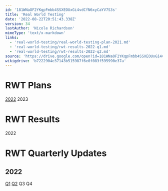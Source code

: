 ```yaml
---
id: '181WNaOF2YKqpFmbb4SSXEOUxGi4vdCfN6xyCaYV7S3s'
title: 'Real World Testing'
date: '2022-08-22T20:51:43.338Z'
version: 34
lastAuthor: 'Nicole Richardson'
mimeType: 'text/x-markdown'
links:
  - 'real-world-testing/real-world-testing-plan-2021.md'
  - 'real-world-testing/rwt-results-2022-q1.md'
  - 'real-world-testing/rwt-results-2022-q2.md'
source: 'https://drive.google.com/open?id=181WNaOF2YKqpFmbb4SSXEOUxGi4vdCfN6xyCaYV7S3s'
wikigdrive: 'b7222904e37143b515987f6e0f083f595990e37a'
---
```

# RWT Plans

[2022](real-world-testing/real-world-testing-plan-2021.md)
2023

# RWT Results

2022

# RWT Quarterly Updates


## 2022

[Q1](real-world-testing/rwt-results-2022-q1.md)
[Q2](real-world-testing/rwt-results-2022-q2.md)
Q3
Q4

